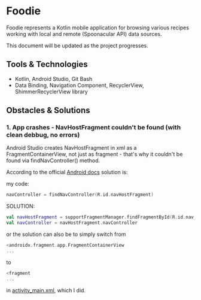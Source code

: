
# Foodie

Foodie represents a Kotlin mobile application for browsing various recipes working with local and remote (Spoonacular API) data sources.

This document will be updated as the project progresses.    

  
## Tools & Technologies

- Kotlin, Android Studio, Git Bash
- Data Binding, Navigation Component, RecyclerView, ShimmerRecyclerView library    

## Obstacles & Solutions 

### 1. App crashes - NavHostFragment couldn't be found (with clean debbug, no errors)

Android Studio creates NavHostFragment in xml as a FragmentContainerView, not just as fragment - that's why it couldn't be found via findNavController() method.

According to the official [Android docs](https://developer.android.com/guide/navigation/navigation-getting-started) solution is:

my code:
```kotlin
navController = findNavController(R.id.navHostFragment)
```

SOLUTION:
```kotlin
val navHostFragment = supportFragmentManager.findFragmentById(R.id.nav_host_fragment) as NavHostFragment
val navController = navHostFragment.navController
```

or the solution can also be to simply switch from 

```kotlin
<androidx.fragment.app.FragmentContainerView
...
```

to 

```kotlin
<fragment
...
```

in [activity_main.xml](https://github.com/laurakciic/foodie/blob/master/Foodie_RMA/app/src/main/res/layout/activity_main.xml), which I did.


